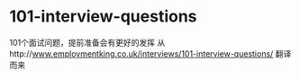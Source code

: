 101-interview-questions
=======================

101个面试问题，提前准备会有更好的发挥 从http://www.employmentking.co.uk/interviews/101-interview-questions/ 翻译而来
